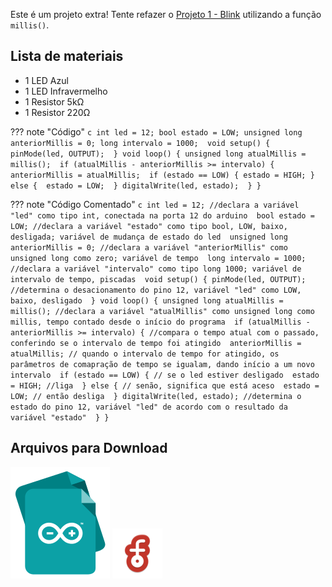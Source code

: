 Este é um projeto extra! Tente refazer o [Projeto 1 - Blink](Projetos/PROJETO01-BLINK.md) utilizando a função `millis()`.

## Lista de materiais

 - 1 LED Azul
 - 1 LED Infravermelho
 - 1 Resistor 5kΩ
 - 1 Resistor 220Ω



??? note "Código" 
    ```c
    int led = 12;
    bool estado = LOW;
    unsigned long anteriorMillis = 0;
    long intervalo = 1000; 
    void setup() {
      pinMode(led, OUTPUT); 
    }
    void loop() {
      unsigned long atualMillis = millis(); 
      if (atualMillis - anteriorMillis >= intervalo) { 
        anteriorMillis = atualMillis; 
        if (estado == LOW) {
          estado = HIGH;
        } else { 
          estado = LOW; 
        }
        digitalWrite(led, estado); 
      }
    }
    ```

    
??? note "Código Comentado"
    ```c
    int led = 12; //declara a variável "led" como tipo int, conectada na porta 12 do arduino 
    bool estado = LOW; //declara a variável "estado" como tipo bool, LOW, baixo, desligada; variável de mudança de estado do led 
    unsigned long anteriorMillis = 0; //declara a variável "anteriorMillis" como unsigned long como zero; variável de tempo 
    long intervalo = 1000; //declara a variável "intervalo" como tipo long 1000; variável de intervalo de tempo, piscadas 
    void setup() {
      pinMode(led, OUTPUT); //determina o desacionamento do pino 12, variável "led" como LOW, baixo, desligado 
    }
    void loop() {
      unsigned long atualMillis = millis(); //declara a variável "atualMillis" como unsigned long como millis, tempo contado desde o início do programa 
      if (atualMillis - anteriorMillis >= intervalo) { //compara o tempo atual com o passado, conferindo se o intervalo de tempo foi atingido 
        anteriorMillis = atualMillis; // quando o intervalo de tempo for atingido, os parâmetros de comapração de tempo se igualam, dando início a um novo intervalo 
        if (estado == LOW) { // se o led estiver desligado 
          estado = HIGH; //liga 
        } else { // senão, significa que está aceso 
          estado = LOW; // então desliga 
        }
        digitalWrite(led, estado); //determina o estado do pino 12, variável "led" de acordo com o resultado da variável "estado" 
      }
    }
    ```

## Arquivos para Download

[![Arquivo ino](../arq/ino.png)](../arq/proj16.ino)
[![Arquivo fzz](../arq/fzz.png)](../arq/proj16.fzz)